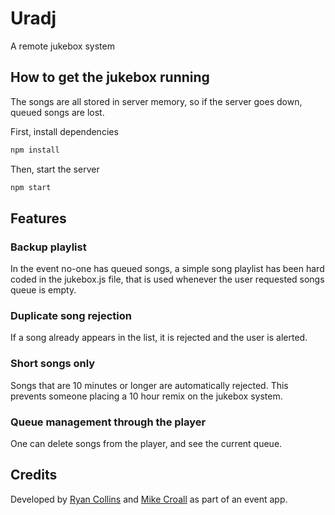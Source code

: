 # Uradj
A remote jukebox system

## How to get the jukebox running
The songs are all stored in server memory, so if the server
goes down, queued songs are lost.

First, install dependencies

```bash
npm install
```

Then, start the server

```bash
npm start
```
## Features
### Backup playlist
In the event no-one has queued songs, a simple song playlist has been hard coded in the jukebox.js file, that is used whenever the user requested songs queue is empty.

### Duplicate song rejection
If a song already appears in the list, it is rejected and the user is alerted.

### Short songs only
Songs that are 10 minutes or longer are automatically rejected. This prevents someone placing a 10 hour remix on the jukebox system.

### Queue management through the player
One can delete songs from the player, and see the current queue.

## Credits
Developed by [Ryan Collins](https://github.com/OhmGeek) and [Mike Croall](https://github.com/MikeCroall) as part of an event app.
